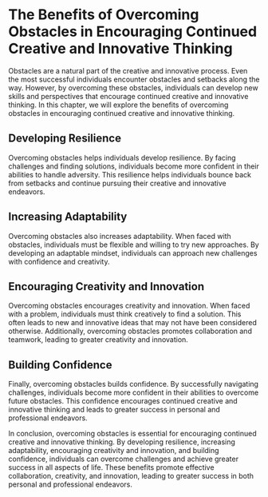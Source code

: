 The Benefits of Overcoming Obstacles in Encouraging Continued Creative and Innovative Thinking
===============================================================================================================================

Obstacles are a natural part of the creative and innovative process. Even the most successful individuals encounter obstacles and setbacks along the way. However, by overcoming these obstacles, individuals can develop new skills and perspectives that encourage continued creative and innovative thinking. In this chapter, we will explore the benefits of overcoming obstacles in encouraging continued creative and innovative thinking.

Developing Resilience
---------------------

Overcoming obstacles helps individuals develop resilience. By facing challenges and finding solutions, individuals become more confident in their abilities to handle adversity. This resilience helps individuals bounce back from setbacks and continue pursuing their creative and innovative endeavors.

Increasing Adaptability
-----------------------

Overcoming obstacles also increases adaptability. When faced with obstacles, individuals must be flexible and willing to try new approaches. By developing an adaptable mindset, individuals can approach new challenges with confidence and creativity.

Encouraging Creativity and Innovation
-------------------------------------

Overcoming obstacles encourages creativity and innovation. When faced with a problem, individuals must think creatively to find a solution. This often leads to new and innovative ideas that may not have been considered otherwise. Additionally, overcoming obstacles promotes collaboration and teamwork, leading to greater creativity and innovation.

Building Confidence
-------------------

Finally, overcoming obstacles builds confidence. By successfully navigating challenges, individuals become more confident in their abilities to overcome future obstacles. This confidence encourages continued creative and innovative thinking and leads to greater success in personal and professional endeavors.

In conclusion, overcoming obstacles is essential for encouraging continued creative and innovative thinking. By developing resilience, increasing adaptability, encouraging creativity and innovation, and building confidence, individuals can overcome challenges and achieve greater success in all aspects of life. These benefits promote effective collaboration, creativity, and innovation, leading to greater success in both personal and professional endeavors.
